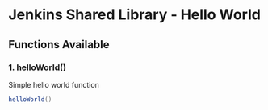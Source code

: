 # Jenkins Shared Library - Hello World

## Functions Available

### 1. helloWorld()
Simple hello world function
```groovy
helloWorld()